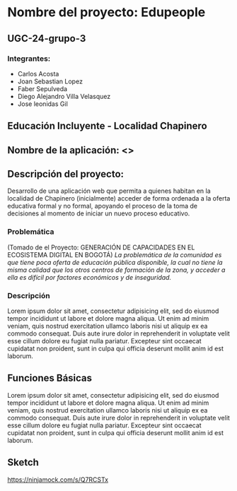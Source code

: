 # Nombre del proyecto: Edupeople
## UGC-24-grupo-3
### Integrantes:
- Carlos Acosta
- Joan Sebastian Lopez
- Faber Sepulveda
- Diego Alejandro Villa Velasquez
- Jose leonidas Gil



## Educación Incluyente - Localidad Chapinero


## Nombre de la aplicación: <<POR DEFINIR>>


## Descripción del proyecto:
Desarrollo de una aplicación web que permita a quienes habitan en la localidad de Chapinero (inicialmente) acceder de forma ordenada a la oferta educativa formal y no formal, apoyando el proceso de la toma de decisiones al momento de iniciar un nuevo proceso educativo.

### Problemática
(Tomado de el Proyecto: GENERACIÓN DE CAPACIDADES EN EL ECOSISTEMA DIGITAL EN BOGOTÁ)
*La problemática de la comunidad es que tiene poca oferta de educación pública disponible, la cual no tiene la misma calidad que los otros centros de formación de la zona, y acceder a ella es difícil por factores económicos y de inseguridad.*

### Descripción
Lorem ipsum dolor sit amet, consectetur adipisicing elit, sed do eiusmod tempor incididunt ut labore et dolore magna aliqua. Ut enim ad minim veniam, quis nostrud exercitation ullamco laboris nisi ut aliquip ex ea commodo consequat. Duis aute irure dolor in reprehenderit in voluptate velit esse cillum dolore eu fugiat nulla pariatur. Excepteur sint occaecat cupidatat non proident, sunt in culpa qui officia deserunt mollit anim id est laborum.

## Funciones Básicas
Lorem ipsum dolor sit amet, consectetur adipisicing elit, sed do eiusmod tempor incididunt ut labore et dolore magna aliqua. Ut enim ad minim veniam, quis nostrud exercitation ullamco laboris nisi ut aliquip ex ea commodo consequat. Duis aute irure dolor in reprehenderit in voluptate velit esse cillum dolore eu fugiat nulla pariatur. Excepteur sint occaecat cupidatat non proident, sunt in culpa qui officia deserunt mollit anim id est laborum.

## Sketch
https://ninjamock.com/s/Q7RCSTx
